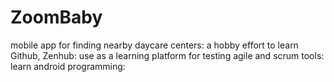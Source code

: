 # ZoomBaby
mobile app for finding nearby daycare centers:
a hobby effort to learn Github, Zenhub:
use as a learning platform for testing agile and scrum tools:
learn android programming:
